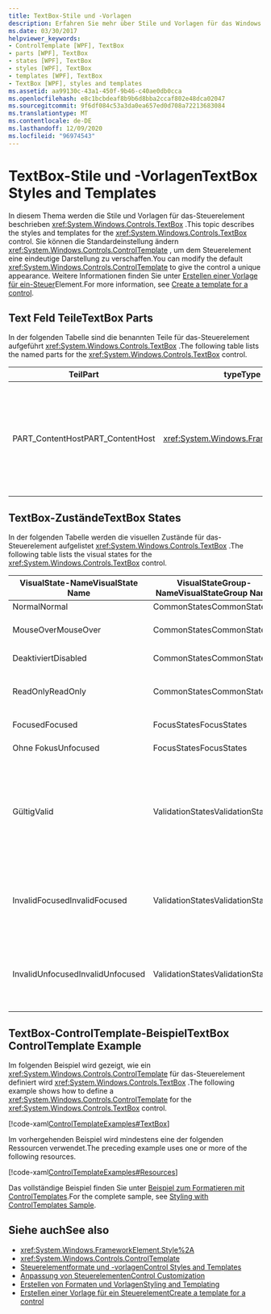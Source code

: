 ```yaml
---
title: TextBox-Stile und -Vorlagen
description: Erfahren Sie mehr über Stile und Vorlagen für das Windows Presentation Foundation TextBox-Steuerelement. Ändern Sie ControlTemplate, um dem Steuerelement eine eindeutige Darstellung zu verschaffen.
ms.date: 03/30/2017
helpviewer_keywords:
- ControlTemplate [WPF], TextBox
- parts [WPF], TextBox
- states [WPF], TextBox
- styles [WPF], TextBox
- templates [WPF], TextBox
- TextBox [WPF], styles and templates
ms.assetid: aa99130c-43a1-450f-9b46-c40ae0db0cca
ms.openlocfilehash: e8c1bcbdeaf8b9b6d8bba2ccaf802e48dca02047
ms.sourcegitcommit: 9f6df084c53a3da0ea657ed0d708a72213683084
ms.translationtype: MT
ms.contentlocale: de-DE
ms.lasthandoff: 12/09/2020
ms.locfileid: "96974543"
---
```

# <a name="textbox-styles-and-templates"></a><span data-ttu-id="c488d-104">TextBox-Stile und -Vorlagen</span><span class="sxs-lookup"><span data-stu-id="c488d-104">TextBox Styles and Templates</span></span>
<span data-ttu-id="c488d-105">In diesem Thema werden die Stile und Vorlagen für das-Steuerelement beschrieben <xref:System.Windows.Controls.TextBox> .</span><span class="sxs-lookup"><span data-stu-id="c488d-105">This topic describes the styles and templates for the <xref:System.Windows.Controls.TextBox> control.</span></span> <span data-ttu-id="c488d-106">Sie können die Standardeinstellung ändern <xref:System.Windows.Controls.ControlTemplate> , um dem Steuerelement eine eindeutige Darstellung zu verschaffen.</span><span class="sxs-lookup"><span data-stu-id="c488d-106">You can modify the default <xref:System.Windows.Controls.ControlTemplate> to give the control a unique appearance.</span></span> <span data-ttu-id="c488d-107">Weitere Informationen finden Sie unter [Erstellen einer Vorlage für ein-Steuer](/dotnet/desktop-wpf/themes/how-to-create-apply-template)Element.</span><span class="sxs-lookup"><span data-stu-id="c488d-107">For more information, see [Create a template for a control](/dotnet/desktop-wpf/themes/how-to-create-apply-template).</span></span>  
  
## <a name="textbox-parts"></a><span data-ttu-id="c488d-108">Text Feld Teile</span><span class="sxs-lookup"><span data-stu-id="c488d-108">TextBox Parts</span></span>  
 <span data-ttu-id="c488d-109">In der folgenden Tabelle sind die benannten Teile für das-Steuerelement aufgeführt <xref:System.Windows.Controls.TextBox> .</span><span class="sxs-lookup"><span data-stu-id="c488d-109">The following table lists the named parts for the <xref:System.Windows.Controls.TextBox> control.</span></span>  
  
|<span data-ttu-id="c488d-110">Teil</span><span class="sxs-lookup"><span data-stu-id="c488d-110">Part</span></span>|<span data-ttu-id="c488d-111">type</span><span class="sxs-lookup"><span data-stu-id="c488d-111">Type</span></span>|<span data-ttu-id="c488d-112">BESCHREIBUNG</span><span class="sxs-lookup"><span data-stu-id="c488d-112">Description</span></span>|  
|-|-|-|  
|<span data-ttu-id="c488d-113">PART_ContentHost</span><span class="sxs-lookup"><span data-stu-id="c488d-113">PART_ContentHost</span></span>|<xref:System.Windows.FrameworkElement>|<span data-ttu-id="c488d-114">Ein visuelles Element, das ein enthalten kann <xref:System.Windows.FrameworkElement> .</span><span class="sxs-lookup"><span data-stu-id="c488d-114">A visual element that can contain a <xref:System.Windows.FrameworkElement>.</span></span> <span data-ttu-id="c488d-115">Der Text des <xref:System.Windows.Controls.TextBox> wird in diesem Element angezeigt.</span><span class="sxs-lookup"><span data-stu-id="c488d-115">The text of the <xref:System.Windows.Controls.TextBox> is displayed in this element.</span></span>|  
  
## <a name="textbox-states"></a><span data-ttu-id="c488d-116">TextBox-Zustände</span><span class="sxs-lookup"><span data-stu-id="c488d-116">TextBox States</span></span>  
 <span data-ttu-id="c488d-117">In der folgenden Tabelle werden die visuellen Zustände für das-Steuerelement aufgelistet <xref:System.Windows.Controls.TextBox> .</span><span class="sxs-lookup"><span data-stu-id="c488d-117">The following table lists the visual states for the <xref:System.Windows.Controls.TextBox> control.</span></span>  
  
|<span data-ttu-id="c488d-118">VisualState-Name</span><span class="sxs-lookup"><span data-stu-id="c488d-118">VisualState Name</span></span>|<span data-ttu-id="c488d-119">VisualStateGroup-Name</span><span class="sxs-lookup"><span data-stu-id="c488d-119">VisualStateGroup Name</span></span>|<span data-ttu-id="c488d-120">Beschreibung</span><span class="sxs-lookup"><span data-stu-id="c488d-120">Description</span></span>|  
|----------------------|---------------------------|-----------------|  
|<span data-ttu-id="c488d-121">Normal</span><span class="sxs-lookup"><span data-stu-id="c488d-121">Normal</span></span>|<span data-ttu-id="c488d-122">CommonStates</span><span class="sxs-lookup"><span data-stu-id="c488d-122">CommonStates</span></span>|<span data-ttu-id="c488d-123">Der Standardzustand</span><span class="sxs-lookup"><span data-stu-id="c488d-123">The default state.</span></span>|  
|<span data-ttu-id="c488d-124">MouseOver</span><span class="sxs-lookup"><span data-stu-id="c488d-124">MouseOver</span></span>|<span data-ttu-id="c488d-125">CommonStates</span><span class="sxs-lookup"><span data-stu-id="c488d-125">CommonStates</span></span>|<span data-ttu-id="c488d-126">Der Mauszeiger ist über dem Steuerelement positioniert.</span><span class="sxs-lookup"><span data-stu-id="c488d-126">The mouse pointer is positioned over the control.</span></span>|  
|<span data-ttu-id="c488d-127">Deaktiviert</span><span class="sxs-lookup"><span data-stu-id="c488d-127">Disabled</span></span>|<span data-ttu-id="c488d-128">CommonStates</span><span class="sxs-lookup"><span data-stu-id="c488d-128">CommonStates</span></span>|<span data-ttu-id="c488d-129">Das Steuerelement ist deaktiviert.</span><span class="sxs-lookup"><span data-stu-id="c488d-129">The control is disabled.</span></span>|  
|<span data-ttu-id="c488d-130">ReadOnly</span><span class="sxs-lookup"><span data-stu-id="c488d-130">ReadOnly</span></span>|<span data-ttu-id="c488d-131">CommonStates</span><span class="sxs-lookup"><span data-stu-id="c488d-131">CommonStates</span></span>|<span data-ttu-id="c488d-132">Der Benutzer kann den Text in der nicht ändern <xref:System.Windows.Controls.TextBox> .</span><span class="sxs-lookup"><span data-stu-id="c488d-132">The user cannot change the text in the <xref:System.Windows.Controls.TextBox>.</span></span>|  
|<span data-ttu-id="c488d-133">Focused</span><span class="sxs-lookup"><span data-stu-id="c488d-133">Focused</span></span>|<span data-ttu-id="c488d-134">FocusStates</span><span class="sxs-lookup"><span data-stu-id="c488d-134">FocusStates</span></span>|<span data-ttu-id="c488d-135">Der Fokus liegt auf dem Steuerelement.</span><span class="sxs-lookup"><span data-stu-id="c488d-135">The control has focus.</span></span>|  
|<span data-ttu-id="c488d-136">Ohne Fokus</span><span class="sxs-lookup"><span data-stu-id="c488d-136">Unfocused</span></span>|<span data-ttu-id="c488d-137">FocusStates</span><span class="sxs-lookup"><span data-stu-id="c488d-137">FocusStates</span></span>|<span data-ttu-id="c488d-138">Der Fokus liegt nicht auf dem Steuerelement.</span><span class="sxs-lookup"><span data-stu-id="c488d-138">The control does not have focus.</span></span>|  
|<span data-ttu-id="c488d-139">Gültig</span><span class="sxs-lookup"><span data-stu-id="c488d-139">Valid</span></span>|<span data-ttu-id="c488d-140">ValidationStates</span><span class="sxs-lookup"><span data-stu-id="c488d-140">ValidationStates</span></span>|<span data-ttu-id="c488d-141">Das Steuerelement verwendet die <xref:System.Windows.Controls.Validation> -Klasse, und die <xref:System.Windows.Controls.Validation.HasError%2A?displayProperty=nameWithType> angefügte-Eigenschaft ist `false` .</span><span class="sxs-lookup"><span data-stu-id="c488d-141">The control uses the <xref:System.Windows.Controls.Validation> class and the <xref:System.Windows.Controls.Validation.HasError%2A?displayProperty=nameWithType> attached property is `false`.</span></span>|  
|<span data-ttu-id="c488d-142">InvalidFocused</span><span class="sxs-lookup"><span data-stu-id="c488d-142">InvalidFocused</span></span>|<span data-ttu-id="c488d-143">ValidationStates</span><span class="sxs-lookup"><span data-stu-id="c488d-143">ValidationStates</span></span>|<span data-ttu-id="c488d-144">Die <xref:System.Windows.Controls.Validation.HasError%2A?displayProperty=nameWithType> angefügte-Eigenschaft ist, dass `true` das Steuerelement den Fokus besitzt.</span><span class="sxs-lookup"><span data-stu-id="c488d-144">The <xref:System.Windows.Controls.Validation.HasError%2A?displayProperty=nameWithType> attached property is `true` has the control has focus.</span></span>|  
|<span data-ttu-id="c488d-145">InvalidUnfocused</span><span class="sxs-lookup"><span data-stu-id="c488d-145">InvalidUnfocused</span></span>|<span data-ttu-id="c488d-146">ValidationStates</span><span class="sxs-lookup"><span data-stu-id="c488d-146">ValidationStates</span></span>|<span data-ttu-id="c488d-147">Die <xref:System.Windows.Controls.Validation.HasError%2A?displayProperty=nameWithType> angefügte-Eigenschaft ist, wenn `true` das Steuerelement keinen Fokus hat.</span><span class="sxs-lookup"><span data-stu-id="c488d-147">The <xref:System.Windows.Controls.Validation.HasError%2A?displayProperty=nameWithType> attached property is `true` has the control does not have focus.</span></span>|  
  
## <a name="textbox-controltemplate-example"></a><span data-ttu-id="c488d-148">TextBox-ControlTemplate-Beispiel</span><span class="sxs-lookup"><span data-stu-id="c488d-148">TextBox ControlTemplate Example</span></span>  
 <span data-ttu-id="c488d-149">Im folgenden Beispiel wird gezeigt, wie ein <xref:System.Windows.Controls.ControlTemplate> für das-Steuerelement definiert wird <xref:System.Windows.Controls.TextBox> .</span><span class="sxs-lookup"><span data-stu-id="c488d-149">The following example shows how to define a <xref:System.Windows.Controls.ControlTemplate> for the <xref:System.Windows.Controls.TextBox> control.</span></span>  
  
 [!code-xaml[ControlTemplateExamples#TextBox](~/samples/snippets/csharp/VS_Snippets_Wpf/ControlTemplateExamples/CS/resources/textbox.xaml#textbox)]  
  
 <span data-ttu-id="c488d-150">Im vorhergehenden Beispiel wird mindestens eine der folgenden Ressourcen verwendet.</span><span class="sxs-lookup"><span data-stu-id="c488d-150">The preceding example uses one or more of the following resources.</span></span>  
  
 [!code-xaml[ControlTemplateExamples#Resources](~/samples/snippets/csharp/VS_Snippets_Wpf/ControlTemplateExamples/CS/resources/shared.xaml#resources)]  
  
 <span data-ttu-id="c488d-151">Das vollständige Beispiel finden Sie unter [Beispiel zum Formatieren mit ControlTemplates](https://github.com/Microsoft/WPF-Samples/tree/master/Styles%20&%20Templates/IntroToStylingAndTemplating).</span><span class="sxs-lookup"><span data-stu-id="c488d-151">For the complete sample, see [Styling with ControlTemplates Sample](https://github.com/Microsoft/WPF-Samples/tree/master/Styles%20&%20Templates/IntroToStylingAndTemplating).</span></span>  
  
## <a name="see-also"></a><span data-ttu-id="c488d-152">Siehe auch</span><span class="sxs-lookup"><span data-stu-id="c488d-152">See also</span></span>

- <xref:System.Windows.FrameworkElement.Style%2A>
- <xref:System.Windows.Controls.ControlTemplate>
- [<span data-ttu-id="c488d-153">Steuerelementformate und -vorlagen</span><span class="sxs-lookup"><span data-stu-id="c488d-153">Control Styles and Templates</span></span>](control-styles-and-templates.md)
- [<span data-ttu-id="c488d-154">Anpassung von Steuerelementen</span><span class="sxs-lookup"><span data-stu-id="c488d-154">Control Customization</span></span>](control-customization.md)
- [<span data-ttu-id="c488d-155">Erstellen von Formaten und Vorlagen</span><span class="sxs-lookup"><span data-stu-id="c488d-155">Styling and Templating</span></span>](/dotnet/desktop-wpf/fundamentals/styles-templates-overview)
- [<span data-ttu-id="c488d-156">Erstellen einer Vorlage für ein Steuerelement</span><span class="sxs-lookup"><span data-stu-id="c488d-156">Create a template for a control</span></span>](/dotnet/desktop-wpf/themes/how-to-create-apply-template)
